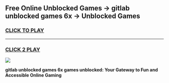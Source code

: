 
## Free Online Unblocked Games → gitlab unblocked games 6x → Unblocked Games
<h3>
<a href="https://premium.freeplayer.one?title=gitlab_unblocked_games_6x&ref=21F">CLICK TO PLAY</a></h3>
<hr>

<h3>
<a href="https://premium.freeplayer.one?title=gitlab_unblocked_games_6x&ref=21F">CLICK 2 PLAY</a>
  
</h3>

<a href="https://premium.freeplayer.one?title=gitlab_unblocked_games_6x&ref=21F/"><img src="https://clearcache.store/games.png"></a>


**gitlab unblocked games 6x games unblocked: Your Gateway to Fun and Accessible Online Gaming**
